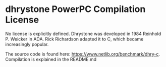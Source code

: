 # dhrystone PowerPC Compilation License
No license is explicitly defined. Dhrystone was developed in 1984 Reinhold P. Weicker in ADA. Rick Richardson adapted it to C, which became increasingly popular.

The source code is found here: https://www.netlib.org/benchmark/dhry-c. Compilation is explained in the README.md